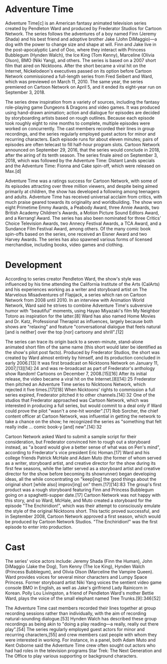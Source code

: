 # Adventure Time

Adventure Time[c] is an American fantasy animated television series created by Pendleton Ward and produced by Frederator Studios for Cartoon Network. The series follows the adventures of a boy named Finn (Jeremy Shada) and his best friend and adoptive brother Jake (John DiMaggio)—a dog with the power to change size and shape at will. Finn and Jake live in the post-apocalyptic Land of Ooo, where they interact with Princess Bubblegum (Hynden Walch), the Ice King (Tom Kenny), Marceline (Olivia Olson), BMO (Niki Yang), and others. The series is based on a 2007 short film that aired on Nicktoons. After the short became a viral hit on the Internet, Nickelodeon's executives passed on its option before Cartoon Network commissioned a full-length series from Fred Seibert and Ward, which was previewed on March 11, 2010. The same year, the series premiered on Cartoon Network on April 5, and it ended its eight-year run on September 3, 2018.

The series drew inspiration from a variety of sources, including the fantasy role-playing game Dungeons & Dragons and video games. It was produced using hand-drawn animation; action and dialogue for episodes are decided by storyboarding artists based on rough outlines. Because each episode took roughly eight to nine months to complete, multiple episodes were worked on concurrently. The cast members recorded their lines in group recordings, and the series regularly employed guest actors for minor and recurring characters. Each episode runs for about eleven minutes; pairs of episodes are often telecast to fill half-hour program slots. Cartoon Network announced on September 29, 2016, that the series would conclude in 2018, after the airing of its tenth season. The series finale aired on September 3, 2018, which was followed by the Adventure Time: Distant Lands specials and the Adventure Time: Fionna and Cake spin-off, which were released on Max.[d]

Adventure Time was a ratings success for Cartoon Network, with some of its episodes attracting over three million viewers, and despite being aimed primarily at children, the show has developed a following among teenagers and adults. Adventure Time has received universal acclaim from critics, with much praise geared towards its originality and worldbuilding. The show won eight Primetime Emmy Awards, a Peabody Award, three Annie Awards, two British Academy Children's Awards, a Motion Picture Sound Editors Award, and a Kerrang! Award. The series has also been nominated for three Critics' Choice Television Awards, two Annecy Festival Awards, a TCA Award, and a Sundance Film Festival Award, among others. Of the many comic book spin-offs based on the series, one received an Eisner Award and two Harvey Awards. The series has also spawned various forms of licensed merchandise, including books, video games and clothing.

# Development

According to series creator Pendleton Ward, the show's style was influenced by his time attending the California Institute of the Arts (CalArts) and his experiences working as a writer and storyboard artist on The Marvelous Misadventures of Flapjack, a series which ran on Cartoon Network from 2008 until 2010. In an interview with Animation World Network, Ward said he strives to combine Adventure Time's subversive humor with "beautiful" moments, using Hayao Miyazaki's film My Neighbor Totoro as inspiration for the latter.[8] Ward has also named Home Movies and Dr. Katz, Professional Therapist as influences, largely because both shows are "relaxing" and feature "conversational dialogue that feels natural [and is neither] over the top [nor] cartoony and shrill".[12]

The series can trace its origin back to a seven-minute, stand-alone animated short film of the same name (this short would later be identified as the show's pilot post facto). Produced by Frederator Studios, the short was created by Ward almost entirely by himself, and its production concluded in early 2006.[13] It was first broadcast on Nicktoons Network on January 11, 2007,[13][14]: 24  and was re-broadcast as part of Frederator's anthology show Random! Cartoons on December 7, 2008.[15][16] After its initial release, the video became a viral hit on the Internet.[8][14]: 25  Frederator then pitched an Adventure Time series to Nicktoons Network, which rejected it five times.[17][18] When Nicktoons' rights to commission a full series expired, Frederator pitched it to other channels.[14]: 32  One of the studios that Frederator approached was Cartoon Network, which was interested in producing a full series, but would commit to a deal only if Ward could prove the pilot "wasn't a one-hit wonder".[17] Rob Sorcher, the chief content officer at Cartoon Network, was influential in getting the network to take a chance on the show; he recognized the series as "something that felt really indie ... comic book-y [and] new".[14]: 32 

Cartoon Network asked Ward to submit a sample script for their consideration, but Frederator convinced him to rough out a storyboard instead, as "a board would give a better sense of what was on Pen's mind", according to Frederator's vice president Eric Homan.[17] Ward and his college friends Patrick McHale and Adam Muto (the former of whom served as a writer, storyboard artist, and creative director for the show during its first few seasons, while the latter served as a storyboard artist and creative director for the show before becoming its showrunner) began developing ideas, all the while concentrating on "keep[ing] the good things about the original short [while also] improv[ing] on" them.[17][14]: 83  The group's first product was a rough storyboard featuring Finn and Princess Bubblegum going on a spaghetti-supper date.[17] Cartoon Network was not happy with this story, and so Ward, McHale, and Muto created a storyboard for the episode "The Enchiridion!", which was their attempt to consciously emulate the style of the original Nicktoons short. This tactic proved successful, and in September 2008, Cartoon Network approved a first season, which would be produced by Cartoon Network Studios. "The Enchiridion!" was the first episode to enter into production.

# Cast

The series' voice actors include: Jeremy Shada (Finn the Human), John DiMaggio (Jake the Dog), Tom Kenny (The Ice King), Hynden Walch (Princess Bubblegum), and Olivia Olson (Marceline the Vampire Queen). Ward provides voices for several minor characters and Lumpy Space Princess. Former storyboard artist Niki Yang voices the sentient video game console BMO in English, as well as Jake's girlfriend Lady Rainicorn in Korean. Polly Lou Livingston, a friend of Pendleton Ward's mother Bettie Ward, plays the voice of the small elephant named Tree Trunks.[9]: 346 [52]

The Adventure Time cast members recorded their lines together at group recording sessions rather than individually, with the aim of recording natural-sounding dialogue.[53] Hynden Walch has described these group recordings as being akin to "doing a play reading—a really, really out there play".[54] The series regularly employed guest actors for minor and recurring characters,[55] and crew members cast people with whom they were interested in working. For instance, in a panel, both Adam Muto and Kent Osborne said the Adventure Time crew often sought out actors who had had roles in the television programs Star Trek: The Next Generation and The Office to play various supporting or background characters.

